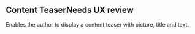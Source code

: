  <h2>Content Teaser<span class="status review">Needs UX review</span></h2>

Enables the author to display a content teaser with picture, title and text.
